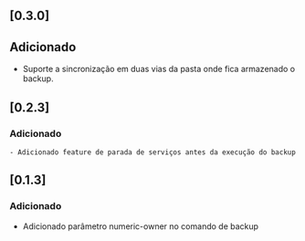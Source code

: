 ## [0.3.0]
## Adicionado
  - Suporte a sincronização em duas vias da pasta onde fica armazenado o backup.

## [0.2.3]
### Adicionado
	- Adicionado feature de parada de serviços antes da execução do backup


## [0.1.3]
### Adicionado
  - Adicionado parâmetro numeric-owner no comando de backup
